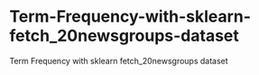 # Term-Frequency-with-sklearn-fetch_20newsgroups-dataset
Term Frequency with sklearn fetch_20newsgroups dataset
